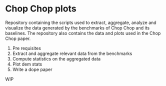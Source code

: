 Chop Chop plots
===============

Repository containing the scripts used to extract, aggregate, analyze and visualize the data generated by the benchmarks of Chop Chop and its baselines. The repository also contains the data and plots used in the Chop Chop paper.

1. Pre requisites
2. Extract and aggregate relevant data from the benchmarks
3. Compute statistics on the aggregated data
4. Plot dem stats
5. Write a dope paper

WIP
